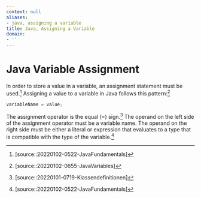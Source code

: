 ```yaml
---
context: null
aliases:
- java, assigning a variable
title: Java, Assigning a Variable
domain:
- ''
---
```


# Java Variable Assignment

In order to store a value in a variable, an assignment statement must be used.[^1] Assigning a value to a variable in Java follows this pattern:[^2]

```java
variableName = value;
```

The assignment operator is the equal (=) sign.[^3] The operand on the left side of the assignment operator must be a variable name. The operand on the right side must be either a literal or expression that evaluates to a type that is compatible with the type of the variable.[^1]

[^1]: [source::20220102-0522-JavaFundamentals]
[^2]: [source::20220102-0655-JavaVariables]
[^3]: [source::20220101-0719-Klassendefinitionen]
